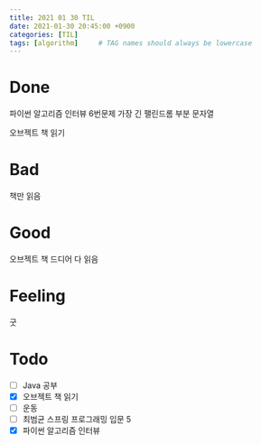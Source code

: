 ```yaml
---
title: 2021 01 30 TIL
date: 2021-01-30 20:45:00 +0900
categories: [TIL]
tags: [algorithm]     # TAG names should always be lowercase
---
```


# Done

파이썬 알고리즘 인터뷰 6번문제 가장 긴 팰린드롬 부분 문자열

오브젝트 책 읽기

# Bad

책만 읽음

# Good

오브젝트 책 드디어 다 읽음

# Feeling

굿

# Todo

- [ ] Java 공부
- [x] 오브젝트 책 읽기
- [ ] 운동
- [ ] 최범균 스프링 프로그래밍 입문 5
- [x] 파이썬 알고리즘 인터뷰
